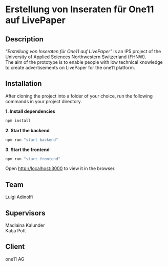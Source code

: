 #  Erstellung von Inseraten für One11 auf LivePaper

## Description
<i>"Erstellung von Inseraten für One11 auf LivePaper"</i> is an IP5 project of the University of Applied Sciences Northwestern Switzerland (FHNW).<br>
The aim of the prototype is to enable people with low technical knowledge to create advertisements on LivePaper for the one11 platform.

## Installation
After cloning the project into a folder of your choice, run the following commands in your project directory.

<b>1. Install dependencies</b>
```bash
npm install
```

<b>2. Start the backend</b>
```bash
npm run "start backend"
```

<b>3. Start the frontend</b>
```bash
npm run "start frontend"
```

Open [http://localhost:3000](http://localhost:3000) to view it in the browser.

## Team
Luigi Adinolfi

## Supervisors
Madlaina Kalunder<br>
Katja Pott

## Client
one11 AG
